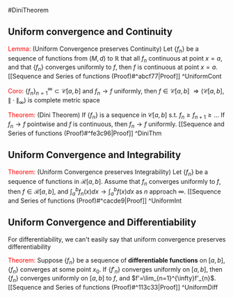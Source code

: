 #DiniTheorem 
## Uniform convergence and Continuity

<font color="#ff0000">Lemma:</font> (Uniform Convergence preserves Continuity) Let $\{f_{n}\}$ be a sequence of functions from $(M,d)$ to $\mathbb{R}$ that all $f_{n}$ continuous at point $x=a$, and that $\{f_{n}\}$ converges uniformly to $f$, then $f$ is continuous at point $x=a$.
	[[Sequence and Series of functions (Proof)#^abcf77|Proof]] ^UniformCont

<font color="#ff0000">Coro:</font> $\{f_{n}\}_{n=1}^{\infty}\subset \mathscr{C}[a,b]$ and $f_{n}\rightarrow f$ uniformly, then $f\in\mathscr{C}[a,b]$ 
	$\Longrightarrow (\mathscr{C}[a,b],\|\cdot\|_{\infty})$ is complete metric space

<font color="#ff0000">Theorem:</font> (Dini Theorem) If $\{f_{n}\}$ is a sequence in $\mathscr{C}[a, b]$ s.t. $f_{n}\geq f_{n+1} \geq\dots$ If $f_{n}\rightarrow f$ pointwise and $f$ is continuous, then $f_{n}\rightarrow f$ uniformly.
	[[Sequence and Series of functions (Proof)#^fe3c96|Proof]] ^DiniThm

## Uniform Convergence and Integrability

<font color="#ff0000">Theorem:</font> (Uniform Convergence preserves Integrability) Let $\{f_{n}\}$ be a sequence of functions in $\mathscr{R}[a, b]$. Assume that $f_{n}$ converges uniformly to $f$, then $f\in\mathscr{R}[a, b]$, and $\int_{a}^{b}f_{n}(x)dx\rightarrow\int_{a}^{b}f(x)dx$ as $n$ approach $\infty$.
	[[Sequence and Series of functions (Proof)#^cacde9|Proof]] ^UniformInt

## Uniform Convergence and Differentiability

For differentiability, we can't easily say that uniform convergence preserves differentiability

<font color="#ff0000">Theorem:</font> Suppose $\{f_{n}\}$ be a sequence of **differentiable functions** on $[a,b]$, $\{f_{n}\}$ converges at some point $x_{0}$. If $\{f'_{n}\}$ converges uniformly on $[a,b]$, then $\{f_{n}\}$ converges uniformly on $[a,b]$ to $f$, and $f'=\lim_{n=1}^{\infty}f'_{n}$.
	[[Sequence and Series of functions (Proof)#^113c33|Proof]] ^UniformDiff












